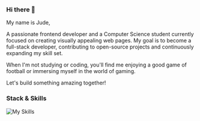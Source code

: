 ### Hi there 👋
My name is Jude,

A passionate frontend developer and a Computer Science student currently focused on creating visually appealing web pages. My goal is to become a full-stack developer, contributing to open-source projects and continuously expanding my skill set.

When I'm not studying or coding, you'll find me enjoying a good game of football or immersing myself in the world of gaming.

Let's build something amazing together!

### Stack & Skills
![My Skills](https://skillicons.dev/icons?i=html,css,git,github&theme=dark)
